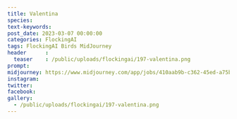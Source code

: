 ```yaml
---
title: Valentina
species: 
text-keywords: 
post_date: 2023-03-07 00:00:00
categories: FlockingAI
tags: FlockingAI Birds MidJourney 
header      :
  teaser    : /public/uploads/flockingai/197-valentina.png
prompt: 
midjourney: https://www.midjourney.com/app/jobs/410aab9b-c362-45ed-a75b-ea00c193e465
instagram: 
twitter: 
facebook: 
gallery: 
  - /public/uploads/flockingai/197-valentina.png
---
```


